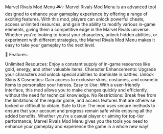 Marvel Rivals Mod Menu 🎮✨
Marvel Rivals Mod Menu is an advanced tool designed to enhance your gameplay experience by offering a range of exciting features. With this mod, players can unlock powerful cheats, access unlimited resources, and gain the ability to modify various in-game elements, giving them a competitive edge in the Marvel Rivals universe. Whether you're looking to boost your characters, unlock hidden abilities, or experiment with different strategies, the Marvel Rivals Mod Menu makes it easy to take your gameplay to the next level.

🚀 Features:

Unlimited Resources: Enjoy a constant supply of in-game resources like gold, energy, and other valuable items.
Character Enhancements: Upgrade your characters and unlock special abilities to dominate in battles.
Unlock Skins & Cosmetics: Gain access to exclusive skins, costumes, and cosmetic items to personalize your heroes.
Easy to Use: With a user-friendly interface, this mod allows you to make changes quickly and efficiently, without the need for technical knowledge.
No Restrictions: Break free from the limitations of the regular game, and access features that are otherwise locked or difficult to obtain.
Safe to Use: The mod uses secure methods to ensure that your account and progress remain safe while enjoying all the added benefits.
Whether you're a casual player or aiming for top-tier performance, Marvel Rivals Mod Menu gives you the tools you need to enhance your gameplay and experience the game in a whole new way!
